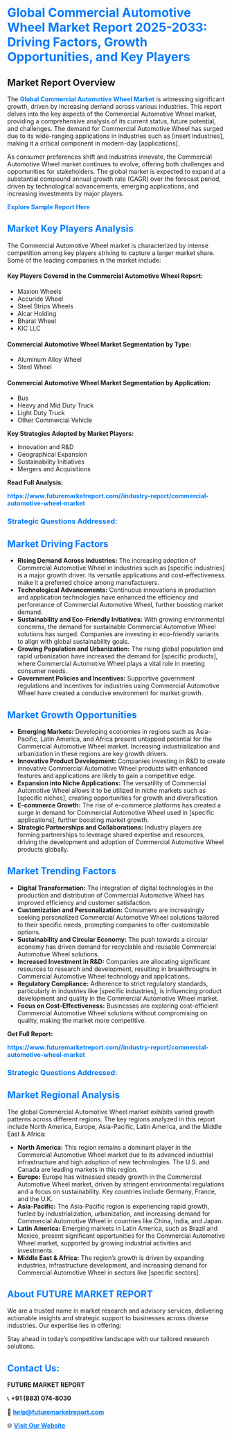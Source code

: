<h1 style="color: #007BFF;">Global Commercial Automotive Wheel Market Report 2025-2033: Driving Factors, Growth Opportunities, and Key Players</h1>

<section id="overview">
<h2>Market Report Overview</h2>
<p>The <a href="https://www.futuremarketreport.com//industry-report/commercial-automotive-wheel-market" style="color: #007BFF; text-decoration: none;"><strong>Global Commercial Automotive Wheel Market</strong></a> is witnessing significant growth, driven by increasing demand across various industries. This report delves into the key aspects of the Commercial Automotive Wheel market, providing a comprehensive analysis of its current status, future potential, and challenges. The demand for Commercial Automotive Wheel has surged due to its wide-ranging applications in industries such as [insert industries], making it a critical component in modern-day [applications].</p>
<p>As consumer preferences shift and industries innovate, the Commercial Automotive Wheel market continues to evolve, offering both challenges and opportunities for stakeholders. The global market is expected to expand at a substantial compound annual growth rate (CAGR) over the forecast period, driven by technological advancements, emerging applications, and increasing investments by major players.</p>
</section>

<section id="overview">
<p><a href="https://www.futuremarketreport.com//request-sample/reportId=56489" style="color: #007BFF; text-decoration: none;"><strong>Explore Sample Report Here</strong></a></p>
</section>

<section id="key-players">
<h2 style="color: #007BFF;">Market Key Players Analysis</h2>
<p>The Commercial Automotive Wheel market is characterized by intense competition among key players striving to capture a larger market share. Some of the leading companies in the market include:</p>
<h4>Key Players Covered in the Commercial Automotive Wheel Report:</h4>
<ul><li>Maxion Wheels</li><li>Accuride Wheel</li><li>Steel Strips Wheels</li><li>Alcar Holding</li><li>Bharat Wheel</li><li>KIC LLC</li></ul>
<h4>Commercial Automotive Wheel Market Segmentation by Type:</h4>
<ul><li>Aluminum Alloy Wheel</li><li>Steel Wheel</li></ul>

<h4>Commercial Automotive Wheel Market Segmentation by Application:</h4>
<ul><li>Bus</li><li>Heavy and Mid Duty Truck</li><li>Light Duty Truck</li><li>Other Commercial Vehicle</li></ul>
<p><strong>Key Strategies Adopted by Market Players:</strong></p>
<ul>
<li>Innovation and R&D</li>
<li>Geographical Expansion</li>
<li>Sustainability Initiatives</li>
<li>Mergers and Acquisitions</li>
</ul>
</section>

<section>
<p><strong>Read Full Analysis: </strong></p><a href="https://www.futuremarketreport.com//industry-report/commercial-automotive-wheel-market" style="color: #007BFF; text-decoration: none;"><strong>https://www.futuremarketreport.com//industry-report/commercial-automotive-wheel-market</strong></a>
<h3 style="color: #007BFF;">Strategic Questions Addressed:</h3>
</section>

<section id="driving-factors">
<h2 style="color: #007BFF;">Market Driving Factors</h2>
<ul>
<li><strong>Rising Demand Across Industries:</strong> The increasing adoption of Commercial Automotive Wheel in industries such as [specific industries] is a major growth driver. Its versatile applications and cost-effectiveness make it a preferred choice among manufacturers.</li>
<li><strong>Technological Advancements:</strong> Continuous innovations in production and application technologies have enhanced the efficiency and performance of Commercial Automotive Wheel, further boosting market demand.</li>
<li><strong>Sustainability and Eco-Friendly Initiatives:</strong> With growing environmental concerns, the demand for sustainable Commercial Automotive Wheel solutions has surged. Companies are investing in eco-friendly variants to align with global sustainability goals.</li>
<li><strong>Growing Population and Urbanization:</strong> The rising global population and rapid urbanization have increased the demand for [specific products], where Commercial Automotive Wheel plays a vital role in meeting consumer needs.</li>
<li><strong>Government Policies and Incentives:</strong> Supportive government regulations and incentives for industries using Commercial Automotive Wheel have created a conducive environment for market growth.</li>
</ul>
</section>

<section id="growth-opportunities">
<h2 style="color: #007BFF;">Market Growth Opportunities</h2>
<ul>
<li><strong>Emerging Markets:</strong> Developing economies in regions such as Asia-Pacific, Latin America, and Africa present untapped potential for the Commercial Automotive Wheel market. Increasing industrialization and urbanization in these regions are key growth drivers.</li>
<li><strong>Innovative Product Development:</strong> Companies investing in R&D to create innovative Commercial Automotive Wheel products with enhanced features and applications are likely to gain a competitive edge.</li>
<li><strong>Expansion into Niche Applications:</strong> The versatility of Commercial Automotive Wheel allows it to be utilized in niche markets such as [specific niches], creating opportunities for growth and diversification.</li>
<li><strong>E-commerce Growth:</strong> The rise of e-commerce platforms has created a surge in demand for Commercial Automotive Wheel used in [specific applications], further boosting market growth.</li>
<li><strong>Strategic Partnerships and Collaborations:</strong> Industry players are forming partnerships to leverage shared expertise and resources, driving the development and adoption of Commercial Automotive Wheel products globally.</li>
</ul>
</section>

<section id="trending-factors">
<h2 style="color: #007BFF;">Market Trending Factors</h2>
<ul>
<li><strong>Digital Transformation:</strong> The integration of digital technologies in the production and distribution of Commercial Automotive Wheel has improved efficiency and customer satisfaction.</li>
<li><strong>Customization and Personalization:</strong> Consumers are increasingly seeking personalized Commercial Automotive Wheel solutions tailored to their specific needs, prompting companies to offer customizable options.</li>
<li><strong>Sustainability and Circular Economy:</strong> The push towards a circular economy has driven demand for recyclable and reusable Commercial Automotive Wheel solutions.</li>
<li><strong>Increased Investment in R&D:</strong> Companies are allocating significant resources to research and development, resulting in breakthroughs in Commercial Automotive Wheel technology and applications.</li>
<li><strong>Regulatory Compliance:</strong> Adherence to strict regulatory standards, particularly in industries like [specific industries], is influencing product development and quality in the Commercial Automotive Wheel market.</li>
<li><strong>Focus on Cost-Effectiveness:</strong> Businesses are exploring cost-efficient Commercial Automotive Wheel solutions without compromising on quality, making the market more competitive.</li>
</ul>
</section>

<section>
<p><strong>Get Full Report: </strong></p><a href="https://www.futuremarketreport.com//industry-report/commercial-automotive-wheel-market" style="color: #007BFF; text-decoration: none;"><strong>https://www.futuremarketreport.com//industry-report/commercial-automotive-wheel-market</strong></a>
<h3 style="color: #007BFF;">Strategic Questions Addressed:</h3>
</section>


<section id="regional-analysis">
<h2 style="color: #007BFF;">Market Regional Analysis</h2>
<p>The global Commercial Automotive Wheel market exhibits varied growth patterns across different regions. The key regions analyzed in this report include North America, Europe, Asia-Pacific, Latin America, and the Middle East & Africa:</p>
<ul>
<li><strong>North America:</strong> This region remains a dominant player in the Commercial Automotive Wheel market due to its advanced industrial infrastructure and high adoption of new technologies. The U.S. and Canada are leading markets in this region.</li>
<li><strong>Europe:</strong> Europe has witnessed steady growth in the Commercial Automotive Wheel market, driven by stringent environmental regulations and a focus on sustainability. Key countries include Germany, France, and the U.K.</li>
<li><strong>Asia-Pacific:</strong> The Asia-Pacific region is experiencing rapid growth, fueled by industrialization, urbanization, and increasing demand for Commercial Automotive Wheel in countries like China, India, and Japan.</li>
<li><strong>Latin America:</strong> Emerging markets in Latin America, such as Brazil and Mexico, present significant opportunities for the Commercial Automotive Wheel market, supported by growing industrial activities and investments.</li>
<li><strong>Middle East & Africa:</strong> The region’s growth is driven by expanding industries, infrastructure development, and increasing demand for Commercial Automotive Wheel in sectors like [specific sectors].</li>
</ul>
</section>

<footer>
<h2 style="color: #007BFF;">About FUTURE MARKET REPORT</h2>
<p>We are a trusted name in market research and advisory services, delivering actionable insights and strategic support to businesses across diverse industries. Our expertise lies in offering:</p>

<p>Stay ahead in today’s competitive landscape with our tailored research solutions.</p>

<h2 style="color: #007BFF;">Contact Us:</h2>
<p><strong>FUTURE MARKET REPORT</strong></p>
<p>📞 <strong>+91 (883) 074-8030</strong></p>
<p>📧 <strong><a href="mailto:help@futuremarketreport.com" style="color: #007BFF;">help@futuremarketreport.com</a></strong></p>
<p>🌐 <strong><a href="https://www.futuremarketreport.com/" style="color: #007BFF;">Visit Our Website</a></strong></p>
</footer>